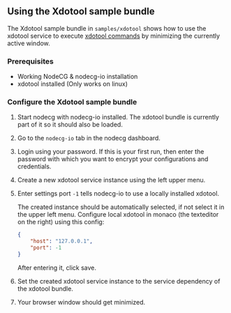 ## Using the Xdotool sample bundle

The Xdotool sample bundle in `samples/xdotool` shows how to use the xdotool service to execute [xdotool commands](http://manpages.ubuntu.com/manpages/trusty/man1/xdotool.1.html) by minimizing the currently active window.

### Prerequisites

* Working NodeCG & nodecg-io installation
* xdotool installed (Only works on linux)

### Configure the Xdotool sample bundle

1. Start nodecg with nodecg-io installed. The xdotool bundle is currently part of it so it should also be loaded.

2. Go to the `nodecg-io` tab in the nodecg dashboard.

3. Login using your password. If this is your first run, then enter the password with which you want to encrypt your configurations and credentials.

4. Create a new xdotool service instance using the left upper menu.

5. Enter settings port `-1` tells nodecg-io to use a locally installed xdotool.

    The created instance should be automatically selected, if not select it in the upper left menu. Configure local xdotool in monaco (the texteditor on the right) using this config:

    ```json
    {
        "host": "127.0.0.1",
        "port": -1
    }
    ```

    After entering it, click save.

6. Set the created xdotool service instance to the service dependency of the xdotool bundle.

7. Your browser window should get minimized.